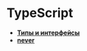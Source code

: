 # TypeScript

* **<a href="./pages/type-interface/readme.md">Типы и интерфейсы</a>**
* **<a href="./pages/never/readme.md">never</a>**


